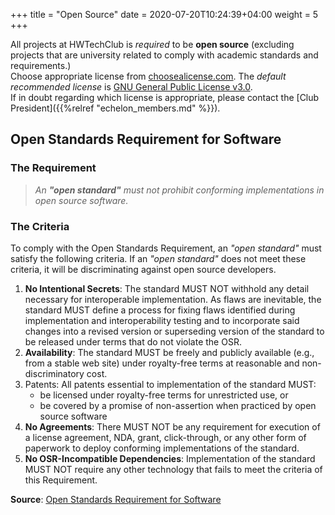 +++
title = "Open Source"
date =  2020-07-20T10:24:39+04:00
weight = 5
+++

All projects at HWTechClub is *required* to be **open source** (excluding projects that are university related to comply with academic standards and requirements.)  
Choose appropriate license from [choosealicense.com](https://choosealicense.com/). The *default recommended license* is [GNU General Public License v3.0](https://choosealicense.com/licenses/gpl-3.0/).  
If in doubt regarding which license is appropriate, please contact the [Club President]({{%relref "echelon_members.md" %}}).

## Open Standards Requirement for Software
### The Requirement
 > *An **"open standard"** must not prohibit conforming implementations in open source software.*

### The Criteria
To comply with the Open Standards Requirement, an *"open standard"* must satisfy the following criteria. If an *"open standard"* does not meet these criteria, it will be discriminating against open source developers.

1. **No Intentional Secrets**: The standard MUST NOT withhold any detail necessary for interoperable implementation. As flaws are inevitable, the standard MUST define a process for fixing flaws identified during implementation and interoperability testing and to incorporate said changes into a revised version or superseding version of the standard to be released under terms that do not violate the OSR.
2. **Availability**: The standard MUST be freely and publicly available (e.g., from a stable web site) under royalty-free terms at reasonable and non-discriminatory cost.
3. Patents: All patents essential to implementation of the standard MUST:
   - be licensed under royalty-free terms for unrestricted use, or
   - be covered by a promise of non-assertion when practiced by open source software
4. **No Agreements**: There MUST NOT be any requirement for execution of a license agreement, NDA, grant, click-through, or any other form of paperwork to deploy conforming implementations of the standard.
5. **No OSR-Incompatible Dependencies**: Implementation of the standard MUST NOT require any other technology that fails to meet the criteria of this Requirement.

**Source**: [Open Standards Requirement for Software](https://opensource.org/osr)